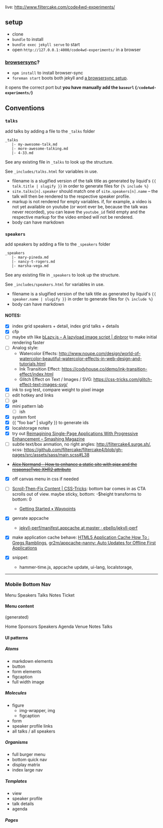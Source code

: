 live: http://www.filtercake.com/code4wd-experiments/

## setup

- clone
- `bundle` to install
- `bundle exec jekyll serve` to start
- open `http://127.0.0.1:4000/code4wd-experiments/` in a browser

### [browsersync](https://www.browsersync.io/)?

- `npm install` to install browser-sync
- `foreman start` boots both jekyll and [a browsersync setup](https://github.com/jekyll/jekyll/issues/4644#issuecomment-228517258).

it opens the correct port but **you have manually add the `baseurl` (`/code4wd-experiments/`)**



## Conventions

### `talks`

add talks by adding a file to the `_talks` folder

    _talks
       |- my-awesome-talk.md
       |- more-awesome-talking.md
       |- 4-33.md

See any existing file in `_talks` to look up the structure.

See `_includes/talks.html` for variables in use.

- filename is a slugified version of the talk title as generated by liquid's `{{ talk.title | slugify }}` in order to generate files for `{% include %}`
- `site.talks[n].speaker` should match one of `site.speakers[n].name` – the talk will then be rendered to the respective speaker profile.
- markup is not rendered for empty variables. if, for example, a video is not yet available on youtube (or wont ever be, because the talk was never recorded), you can leave the `youtube_id` field empty and the respective markup for the video embed will not be rendered.
- body can have markdown

### `speakers`

add speakers by adding a file to the `_speakers` folder

    _speakers
       |- mary-pineda.md
       |- nancy-t-rogers.md
       |- marsha-vega.md

See any existing file in `_speakers` to look up the structure.

See `_includes/speakers.html` for variables in use.

- filename is a slugified version of the talk title as generated by liquid's `{{ speaker.name | slugify }}` in order to generate files for `{% include %}`
- body can have markdown

#### NOTES:

- [x] index grid speakers + detail, index grid talks + details
- [x] cfp
- [ ] maybe sth like [bLazy.js – A lazyload image script | dinbror](http://dinbror.dk/blog/blazy/) to make initial rendering faster
- [ ] Analog style:
  + Watercolor Effects: http://www.noupe.com/design/world-of-watercolor-beautiful-watercolor-effects-in-web-design-and-tutorials.html
  + Ink Transition Effect: https://codyhouse.co/demo/ink-transition-effect/index.html
  + Glitch Effect on Text / Images / SVG:
https://css-tricks.com/glitch-effect-text-images-svg/
- [x] ink to svg test, compare weight to pixel image
- [ ] edit hotkey and links
- [ ] ga
- [x] mini pattern lab
    - [ ] ish
- [x] system font
- [x] {{ "foo bar" | slugify }} to generate ids
- [x] localstorage notes
- [x] try out [Reimagining Single-Page Applications With Progressive Enhancement – Smashing Magazine](https://www.smashingmagazine.com/2015/12/reimagining-single-page-applications-progressive-enhancement/)
- [ ] subtle text/box anmation, no right angles: http://filtercake4.surge.sh/, scss: https://github.com/filtercake/filtercake4/blob/gh-pages/src/assets/sass/main.scss#L38
- ~~[Alex Normand - How to enhance a static site with pjax and the responseType XHR2 attribute](http://www.alexnormand.com/blog/2014/07/progressively-enhancing-a-static-site-with-pjax-and-responseType-XHR-attribute/)~~
- [x] off canvas menu in css if needed
- [ ] [Scroll-Then-Fix Content | CSS-Tricks](https://css-tricks.com/scroll-fix-content/): bottom bar comes in as CTA scrolls out of view. maybe sticky, bottom: -$height transforms to bottom: 0
    + [Getting Started • Waypoints](http://imakewebthings.com/waypoints/guides/getting-started/)
- [x] genrate appcache 
    + [jekyll-perf/manifest.appcache at master · ebello/jekyll-perf](https://github.com/ebello/jekyll-perf/blob/master/manifest.appcache)
- [x] make application cache behave: [HTML5 Application Cache How To : Gregs Ramblings](https://gregsramblings.com/2012/05/28/html5-application-cache-how-to/), [gr2m/appcache-nanny: Auto Updates for Offline First Applications](https://github.com/gr2m/appcache-nanny)


- [x] snippet: 
    - hammer-time.js, appcache update, ui-lang, localstorage, 
    

---

### Mobile Bottom Nav

Menu
Speakers
Talks
Notes
Ticket


#### Menu content

(generated)

Home 
Sponsors
Speakers
Agenda 
Venue 
Notes
Talks

#### UI patterns

##### Atoms
- markdown elements
- button
- form elements
- figcaption
- full width image


##### Molecules
- figure
  + img-wrapper, img
  + figcaption
- form
- speaker profile links
- all talks / all speakers

##### Organisms
- full burger menu 
- bottom quick nav
- display matrix
- index large nav

##### Templates
- view
- speaker profile
- talk details
- agenda

##### Pages

